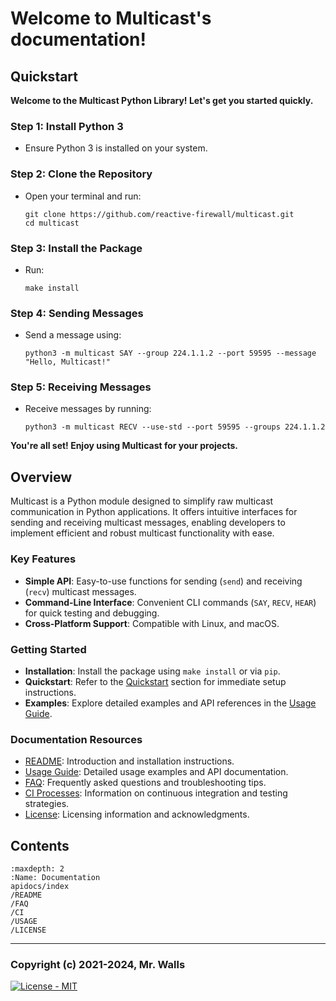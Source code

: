 # Welcome to Multicast's documentation!

## Quickstart
**Welcome to the Multicast Python Library! Let's get you started quickly.**

### Step 1: Install Python 3

* Ensure Python 3 is installed on your system.

### Step 2: Clone the Repository

* Open your terminal and run:
  ```shell
  git clone https://github.com/reactive-firewall/multicast.git
  cd multicast
  ```

### Step 3: Install the Package

* Run:
  ```shell
  make install
  ```

### Step 4: Sending Messages

* Send a message using:
  ```shell
  python3 -m multicast SAY --group 224.1.1.2 --port 59595 --message "Hello, Multicast!"
  ```

### Step 5: Receiving Messages

* Receive messages by running:
  ```shell
  python3 -m multicast RECV --use-std --port 59595 --groups 224.1.1.2
  ```

**You're all set! Enjoy using Multicast for your projects.**


## Overview

Multicast is a Python module designed to simplify raw multicast communication in Python applications. It offers intuitive interfaces for sending and receiving multicast messages, enabling developers to implement efficient and robust multicast functionality with ease.

### Key Features

- **Simple API**: Easy-to-use functions for sending (`send`) and receiving (`recv`) multicast messages.
- **Command-Line Interface**: Convenient CLI commands (`SAY`, `RECV`, `HEAR`) for quick testing and debugging.
- **Cross-Platform Support**: Compatible with Linux, and macOS.

### Getting Started

- **Installation**: Install the package using `make install` or via `pip`.
- **Quickstart**: Refer to the [Quickstart](#quickstart) section for immediate setup instructions.
- **Examples**: Explore detailed examples and API references in the [Usage Guide](./USAGE).

### Documentation Resources

- [README](./README): Introduction and installation instructions.
- [Usage Guide](./USAGE): Detailed usage examples and API documentation.
- [FAQ](./FAQ): Frequently asked questions and troubleshooting tips.
- [CI Processes](./CI): Information on continuous integration and testing strategies.
- [License](./LICENSE): Licensing information and acknowledgments.

## Contents

```{toctree}
:maxdepth: 2
:Name: Documentation
apidocs/index
/README
/FAQ
/CI
/USAGE
/LICENSE
```

---
### Copyright (c) 2021-2024, Mr. Walls

[![License - MIT](https://img.shields.io/github/license/reactive-firewall/multicast.svg?maxAge=3600)](https://github.com/reactive-firewall/multicast/blob/stable/LICENSE.md)
